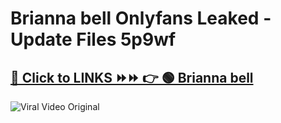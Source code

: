 
 # Brianna bell Onlyfans Leaked - Update Files 5p9wf

## <h2><a href="https://clipsfans.com/Brianna_bell&ref=git">🔗 Click to LINKS ⏩⏩ 👉 🟢 Brianna bell </a></h2>

<a href="https://clipsfans.com/Brianna_bell&ref=git" rel="nofollow" data-target="animated-image.originalLink"><img src="https://i.ibb.co.com/xMMVF88/686577567.gif" alt="Viral Video Original" style="max-width: 100%; display: inline-block;" data-target="animated-image.originalImage"></a>

